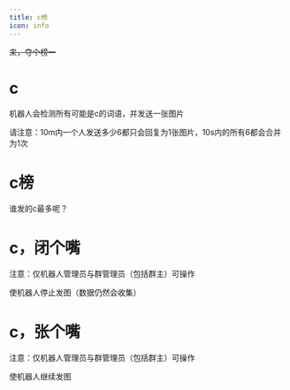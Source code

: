 ```yaml
---
title: c榜
icon: info
---
```



~~来，夺个榜一~~

# c

机器人会检测所有可能是c的词语，并发送一张图片

请注意：10m内一个人发送多少6都只会回复为1张图片，10s内的所有6都会合并为1次

# c榜

谁发的c最多呢？

# c，闭个嘴

注意：仅机器人管理员与群管理员（包括群主）可操作

使机器人停止发图（数据仍然会收集）

# c，张个嘴

注意：仅机器人管理员与群管理员（包括群主）可操作

使机器人继续发图
